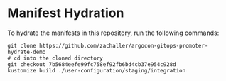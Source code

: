 # Manifest Hydration

To hydrate the manifests in this repository, run the following commands:

```shell
git clone https://github.com/zachaller/argocon-gitops-promoter-hydrate-demo
# cd into the cloned directory
git checkout 7b5684eefe99fc758ef92fb6bd4cb37e954c928d
kustomize build ./user-configuration/staging/integration
```
